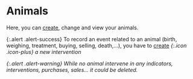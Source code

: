 # Animals 

Here, you can [create](/backend/animals/new), change and view your animals.

{:.alert .alert-success}
To record an event related to an animal (birth, weighing, treatment, buying, selling, death,...), you have to [create](/backend/interventions/new) <i />{:.icon .icon-plus} a new intervention

{:.alert .alert-warning}
While no animal intervene in any indicators, interventions, purchases, sales... it could be deleted.

